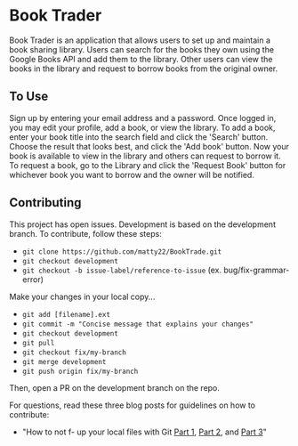 # Book Trader

Book Trader is an application that allows users to set up and maintain a book sharing library. Users can search for the books they own using the Google Books API and add them to the library. Other users can view the books in the library and request to borrow books from the original owner.

## To Use

Sign up by entering your email address and a password. Once logged in, you may edit your profile, add a book, or view the library. To add a book, enter your book title into the search field and click the 'Search' button. Choose the result that looks best, and click the 'Add book' button. Now your book is available to view in the library and others can request to borrow it. To request a book, go to the Library and click the 'Request Book' button for whichever book you want to borrow and the owner will be notified.

## Contributing

This project has open issues. Development is based on the development branch. To contribute, follow these steps:

* `git clone https://github.com/matty22/BookTrade.git`
* `git checkout development`
* `git checkout -b issue-label/reference-to-issue` (ex. bug/fix-grammar-error)

Make your changes in your local copy...

* `git add [filename].ext`
* `git commit -m "Concise message that explains your changes"`
* `git checkout development`
* `git pull`
* `git checkout fix/my-branch`
* `git merge development`
* `git push origin fix/my-branch`

Then, open a PR on the development branch on the repo.

For questions, read these three blog posts for guidelines on how to contribute:
* "How to not f- up your local files with Git [Part 1](https://medium.com/@francesco.agnoletto/how-to-not-f-up-your-local-files-with-git-part-1-e0756c88fd3c), [Part 2](https://medium.com/@francesco.agnoletto/how-to-not-f-up-your-local-files-with-git-part-2-fc4e243be02a), and [Part 3](https://medium.com/chingu/how-to-not-f-up-your-local-files-with-git-part-3-bf03b27b6e64)"
